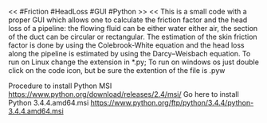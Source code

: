 ﻿<< #Friction #HeadLoss #GUI #Python >>
<< This is a small code with a proper GUI which allows one to calculate the friction factor and the head loss of a pipeline: the flowing fluid can be either water either air, the section of the duct can be circular or rectangular. The estimation of the skin friction factor is done by using the Colebrook-White equation and the head loss along the pipeline is estimated by using the Darcy–Weisbach equation. To run on Linux change the extension in *.py; To run on windows os just double click on the code icon, but be sure the extention of the file is .pyw

Procedure to install Python MSI
https://www.python.org/download/releases/2.4/msi/
Go here to install Python 3.4.4.amd64.msi
https://www.python.org/ftp/python/3.4.4/python-3.4.4.amd64.msi

>>
